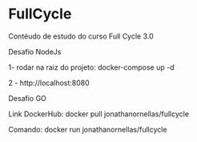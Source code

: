 # FullCycle
Contéudo de estudo do curso Full Cycle 3.0


Desafio NodeJs

1-  rodar na raiz do projeto:  docker-compose up -d

2 - http://localhost:8080


Desafio GO

Link DockerHub: docker pull jonathanornellas/fullcycle

Comando: docker run jonathanornellas/fullcycle
